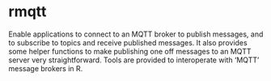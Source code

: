 # rmqtt

Enable applications to connect to an MQTT broker to publish messages, and to subscribe to topics and receive published messages. It also provides some helper functions to make publishing one off messages to an MQTT server very straightforward. Tools are provided to interoperate with ‘MQTT’ message brokers in R.
